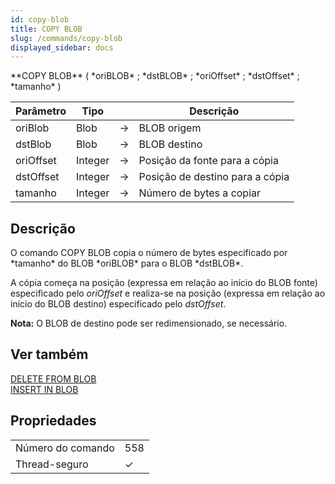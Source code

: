 ```yaml
---
id: copy-blob
title: COPY BLOB
slug: /commands/copy-blob
displayed_sidebar: docs
---
```


<!--REF #_command_.COPY BLOB.Syntax-->**COPY BLOB** ( *oriBLOB*  ; *dstBLOB* ; *oriOffset*  ; *dstOffset* ; *tamanho* )<!-- END REF-->
<!--REF #_command_.COPY BLOB.Params-->
| Parâmetro | Tipo |  | Descrição |
| --- | --- | --- | --- |
| oriBlob | Blob | &#8594;  | BLOB origem |
| dstBlob | Blob | &#8594;  | BLOB destino |
| oriOffset | Integer | &#8594;  | Posição da fonte para a cópia |
| dstOffset | Integer | &#8594;  | Posição de destino para a cópia |
| tamanho | Integer | &#8594;  | Número de bytes a copiar |

<!-- END REF-->

## Descrição 

<!--REF #_command_.COPY BLOB.Summary-->O comando COPY BLOB copia o número de bytes especificado por *tamanho* do BLOB *oriBLOB* para o BLOB *dstBLOB*.<!-- END REF-->

A cópia começa na posição (expressa em relação ao início do BLOB fonte) especificado pelo *oriOffset* e realiza-se na posição (expressa em relação ao início do BLOB destino) especificado pelo *dstOffset*.

**Nota:** O BLOB de destino pode ser redimensionado, se necessário.

## Ver também 

[DELETE FROM BLOB](delete-from-blob.md)  
[INSERT IN BLOB](insert-in-blob.md)  

## Propriedades

|  |  |
| --- | --- |
| Número do comando | 558 |
| Thread-seguro | &check; |


